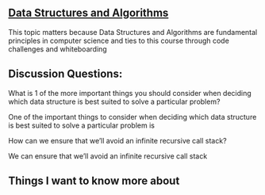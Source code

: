## [Data Structures and Algorithms](https://github.com/snur206/reading-notes/blob/main/401/DataStructuresAndAlgorithms.md)

This topic matters because Data Structures and Algorithms are fundamental principles in computer science and ties to this course through code challenges and whiteboarding

## Discussion Questions: 

What is 1 of the more important things you should consider when deciding which data structure is best suited to solve a particular problem?

One of the important things to consider when deciding which data structure is best suited to solve a particular problem is 

How can we ensure that we’ll avoid an infinite recursive call stack?

We can ensure that we’ll avoid an infinite recursive call stack

## Things I want to know more about
